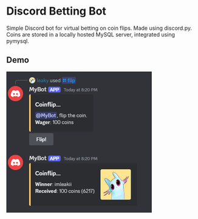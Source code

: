 
# Discord Betting Bot

Simple Discord bot for virtual betting on coin flips. Made using discord.py. Coins are stored in a locally hosted MySQL server, integrated using pymysql.

## Demo

![Demo Image](demo.png)
